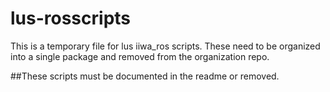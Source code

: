 # lus-rosscripts
This is a temporary file for lus iiwa_ros scripts. These need to be organized into a single package and removed from the organization repo.

##These scripts must be documented in the readme or removed. 
